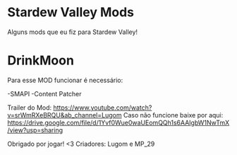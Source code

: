 # Stardew Valley Mods
Alguns mods que eu fiz para Stardew Valley!

# DrinkMoon
Para esse MOD funcionar é necessário:

-SMAPI
-Content Patcher

Trailer do Mod: https://www.youtube.com/watch?v=srWmRXeBRQU&ab_channel=Lugom
Caso não funcione baixe por aqui: https://drive.google.com/file/d/1Yvf0Wue0waUEomQQh1s6AAIgbW1NwTmX/view?usp=sharing

Obrigado por jogar! <3
Criadores: Lugom e MP_29
